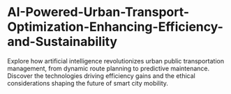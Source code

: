 # AI-Powered-Urban-Transport-Optimization-Enhancing-Efficiency-and-Sustainability
Explore how artificial intelligence revolutionizes urban public transportation management, from dynamic route planning to predictive maintenance. Discover the technologies driving efficiency gains and the ethical considerations shaping the future of smart city mobility.
